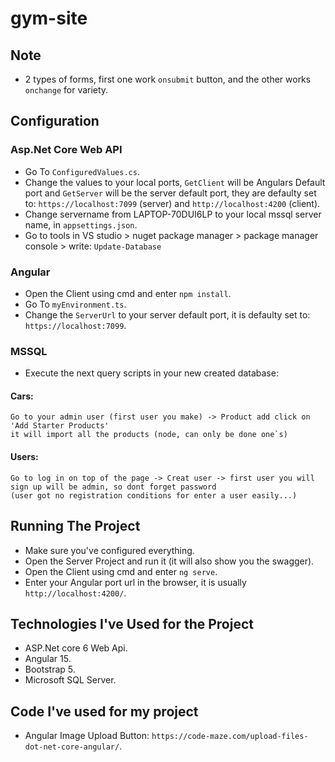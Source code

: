 # gym-site

## Note
- 2 types of forms, first one work `onsubmit` button, and the other works `onchange` for variety.

## Configuration
### Asp.Net Core Web API
- Go To `ConfiguredValues.cs`.
- Change the values to your local ports, `GetClient` will be Angulars Default port and `GetServer` will be the server default port, they are defaulty set to: `https://localhost:7099` (server) and `http://localhost:4200` (client).
- Change servername from LAPTOP-70DUI6LP to your local mssql server name, in `appsettings.json`.
- Go to tools in VS studio > nuget package manager > package manager console > write: `Update-Database`

### Angular
- Open the Client using cmd and enter `npm install`.
- Go To `myEnvironment.ts`.
- Change the `ServerUrl` to your server default port, it is defaulty set to: `https://localhost:7099`.


### MSSQL
- Execute the next query scripts in your new created database:

#### Cars:
```
Go to your admin user (first user you make) -> Product add click on 'Add Starter Products'
it will import all the products (node, can only be done one`s)

```
#### Users:
```
Go to log in on top of the page -> Creat user -> first user you will sign up will be admin, so dont forget password
(user got no registration conditions for enter a user easily...)

```
## Running The Project
- Make sure you've configured everything.
- Open the Server Project and run it (it will also show you the swagger).
- Open the Client using cmd and enter `ng serve`.
- Enter your Angular port url in the browser, it is usually `http://localhost:4200/`.

## Technologies I've Used for the Project
- ASP.Net core 6 Web Api.
- Angular 15.
- Bootstrap 5.
- Microsoft SQL Server.

## Code I've used for my project
- Angular Image Upload Button: `https://code-maze.com/upload-files-dot-net-core-angular/`.


